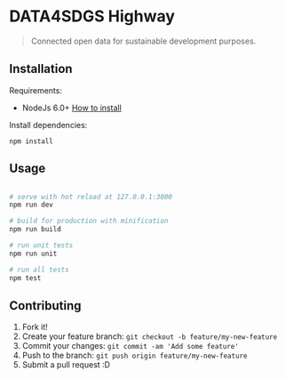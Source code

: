 # DATA4SDGS Highway

> Connected open data for sustainable development purposes.

## Installation

Requirements:

* NodeJs 6.0+ [How to install](https://nodejs.org/download/)

Install dependencies:

```
npm install
```

## Usage

``` bash

# serve with hot reload at 127.0.0.1:3000
npm run dev

# build for production with minification
npm run build

# run unit tests
npm run unit

# run all tests
npm test
```

## Contributing

1. Fork it!
2. Create your feature branch: `git checkout -b feature/my-new-feature`
3. Commit your changes: `git commit -am 'Add some feature'`
4. Push to the branch: `git push origin feature/my-new-feature`
5. Submit a pull request :D
